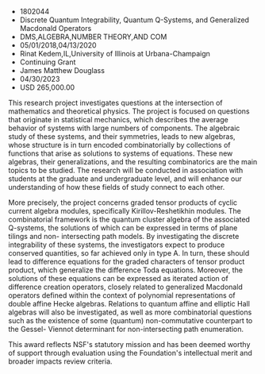 
* 1802044
* Discrete Quantum Integrability, Quantum Q-Systems, and Generalized Macdonald Operators
* DMS,ALGEBRA,NUMBER THEORY,AND COM
* 05/01/2018,04/13/2020
* Rinat Kedem,IL,University of Illinois at Urbana-Champaign
* Continuing Grant
* James Matthew Douglass
* 04/30/2023
* USD 265,000.00

This research project investigates questions at the intersection of mathematics
and theoretical physics. The project is focused on questions that originate in
statistical mechanics, which describes the average behavior of systems with
large numbers of components. The algebraic study of these systems, and their
symmetries, leads to new algebras, whose structure is in turn encoded
combinatorially by collections of functions that arise as solutions to systems
of equations. These new algebras, their generalizations, and the resulting
combinatorics are the main topics to be studied. The research will be conducted
in association with students at the graduate and undergraduate level, and will
enhance our understanding of how these fields of study connect to each other.

More precisely, the project concerns graded tensor products of cyclic current
algebra modules, specifically Kirillov-Reshetikhin modules. The combinatorial
framework is the quantum cluster algebra of the associated Q-systems, the
solutions of which can be expressed in terms of plane tilings and non-
intersecting path models. By investigating the discrete integrability of these
systems, the investigators expect to produce conserved quantities, so far
achieved only in type A. In turn, these should lead to difference equations for
the graded characters of tensor product product, which generalize the difference
Toda equations. Moreover, the solutions of these equations can be expressed as
iterated action of difference creation operators, closely related to generalized
Macdonald operators defined within the context of polynomial representations of
double affine Hecke algebras. Relations to quantum affine and elliptic Hall
algebras will also be investigated, as well as more combinatorial questions such
as the existence of some (quantum) non-commutative counterpart to the Gessel-
Viennot determinant for non-intersecting path enumeration.

This award reflects NSF's statutory mission and has been deemed worthy of
support through evaluation using the Foundation's intellectual merit and broader
impacts review criteria.
